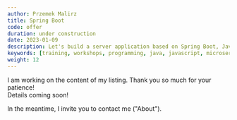 ```yaml
---
author: Przemek Malirz
title: Spring Boot
code: offer
duration: under construction
date: 2023-01-09
description: Let's build a server application based on Spring Boot, Java, JPA / Cosmos DB, REST / GraphQL 
keywords: [training, workshops, programming, java, javascript, microservices, backend, frontend]
weight: 12
---
```

I am working on the content of my listing. Thank you so much for your patience!\
Details coming soon!

In the meantime, I invite you to contact me ("About").